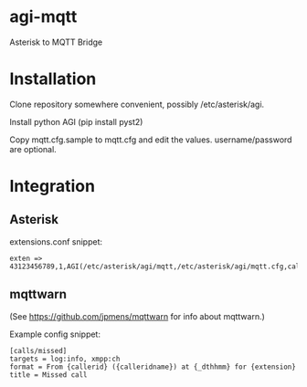 agi-mqtt
========

Asterisk to MQTT Bridge

Installation
============

Clone repository somewhere convenient, possibly /etc/asterisk/agi.

Install python AGI (pip install pyst2)

Copy mqtt.cfg.sample to mqtt.cfg and edit the values. username/password are optional.


Integration
===========

Asterisk
--------

extensions.conf snippet:

```
exten => 43123456789,1,AGI(/etc/asterisk/agi/mqtt,/etc/asterisk/agi/mqtt.cfg,calls/${ARG1})
```


mqttwarn
--------

(See https://github.com/jpmens/mqttwarn for info about mqttwarn.)

Example config snippet:
```
[calls/missed]
targets = log:info, xmpp:ch
format = From {callerid} ({calleridname}) at {_dthhmm} for {extension}
title = Missed call
```
